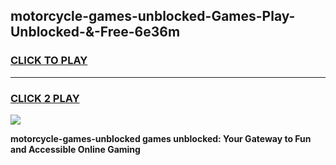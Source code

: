 
## motorcycle-games-unblocked-Games-Play-Unblocked-&-Free-6e36m
<h3>
<a href="https://premium76.site?title=motorcycle-games-unblocked&ref=24A">CLICK TO PLAY</a></h3>
<hr>

<h3>
<a href="https://premium76.site?title=motorcycle-games-unblocked&ref=24A">CLICK 2 PLAY</a>
  
</h3>

<a href="https://premium76.site?title=motorcycle-games-unblocked&ref=24A"><img src="https://clearcache.store/games.png"></a>


**motorcycle-games-unblocked games unblocked: Your Gateway to Fun and Accessible Online Gaming**
